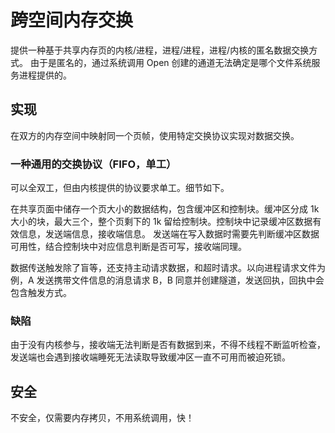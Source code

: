 # 跨空间内存交换

提供一种基于共享内存页的内核/进程，进程/进程，进程/内核的匿名数据交换方式。
由于是匿名的，通过系统调用 Open 创建的通道无法确定是哪个文件系统服务进程提供的。

## 实现

在双方的内存空间中映射同一个页帧，使用特定交换协议实现对数据交换。

### 一种通用的交换协议（FIFO，单工）

可以全双工，但由内核提供的协议要求单工。细节如下。

在共享页面中储存一个页大小的数据结构，包含缓冲区和控制块。缓冲区分成 1k 大小的块，最大三个，整个页剩下的 1k 留给控制块。控制块中记录缓冲区数据有效信息，发送端信息，接收端信息。
发送端在写入数据时需要先判断缓冲区数据可用性，结合控制块中对应信息判断是否可写，接收端同理。

数据传送触发除了盲等，还支持主动请求数据，和超时请求。以向进程请求文件为例，A 发送携带文件信息的消息请求 B，B 同意并创建隧道，发送回执，回执中会包含触发方式。

### 缺陷

由于没有内核参与，接收端无法判断是否有数据到来，不得不线程不断监听检查，发送端也会遇到接收端睡死无法读取导致缓冲区一直不可用而被迫死锁。

## 安全

不安全，仅需要内存拷贝，不用系统调用，快！
